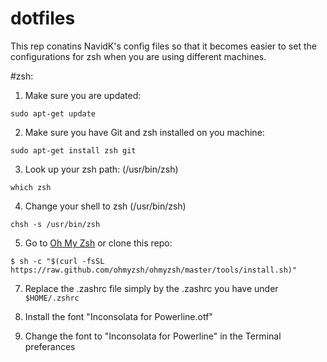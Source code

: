 # dotfiles
This rep conatins NavidK's config files so that it becomes easier to set the configurations for zsh when you are using different machines. 

#zsh:
1. Make sure you are updated: 
```
sudo apt-get update
```
2. Make sure you have Git and zsh installed on you machine:
```
sudo apt-get install zsh git
```
3. Look up your zsh path: (/usr/bin/zsh)
```
which zsh
```
4. Change your shell to zsh (/usr/bin/zsh)
```
chsh -s /usr/bin/zsh
``` 
5. Go to [Oh My Zsh](https://ohmyz.sh/) or clone this repo:
```
$ sh -c "$(curl -fsSL https://raw.github.com/ohmyzsh/ohmyzsh/master/tools/install.sh)"
```



7. Replace the .zashrc file simply by the .zashrc you have under ```$HOME/.zshrc```

8. Install the font "Inconsolata for Powerline.otf"

9. Change the font to "Inconsolata for Powerline" in the Terminal preferances 


